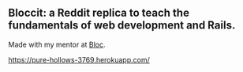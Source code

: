 ## Bloccit: a Reddit replica to teach the fundamentals of web development and Rails.

Made with my mentor at [Bloc](http://bloc.io).

https://pure-hollows-3769.herokuapp.com/
